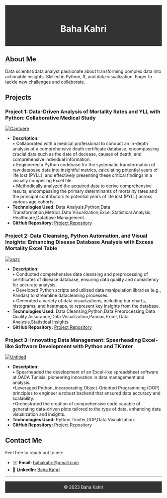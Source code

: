 <div style="background-color: #333; padding: 20px;">
    <h1 align="center" style="color: #fff;">Baha Kahri</h1>
</div>

## About Me

Data scientist/data analyst passionate about transforming complex data into actionable insights. Skilled in Python, R, and data visualization. Eager to tackle new challenges and collaborate.

## Projects

### Project 1: Data-Driven Analysis of Mortality Rates and YLL with Python: Collaborative Medical Study

<a href="https://ibb.co/f1C5Mcy"><img src="https://i.ibb.co/1v95ZSP/Captuere.png" alt="Captuere" border="0"></a> <!-- Replace with your project image URL -->
- **Description:**<br /> • Collaborated with a medical professional to conduct an in-depth analysis of a comprehensive death
certificate database, encompassing crucial data such as the date of decease, causes of death, and
comprehensive individual information.<br />
• Engineered a Python codebase for the systematic transformation of raw database data into insightful
metrics, calculating potential years of life lost (PYLL), and effectively presenting these critical findings in
a visually compelling Excel file.<br />
• Methodically analyzed the acquired data to derive comprehensive results, encompassing the primary
determinants of mortality rates and the principal contributors to potential years of life lost (PYLL) across
various age cohorts.
- **Technologies Used:** Data Analysis,Python,Data Transformation,Metrics,Data Visualization,Excel,Statistical Analysis, Healthcare,Database Management.
- **GitHub Repository:** [Project Repository](https://github.com/Bahakahri/YearsOfLifeLost)
### Project 2: Data Cleansing, Python Automation, and Visual Insights: Enhancing Disease Database Analysis with Excess Mortality Excel Table

<a href="https://ibb.co/c1wDLnk"><img src="https://i.ibb.co/vHhZYnV/aazz.png" alt="aazz" border="0"></a> <!-- Replace with your project image URL -->
- **Description:**<br />• Conducted comprehensive data cleansing and preprocessing of certificates of disease database,
ensuring data quality and consistency for accurate analysis.<br />
• Developed Python scripts and utilized data manipulation libraries (e.g., Pandas) to streamline datacleaning processes.<br />
• Generated a variety of data visualizations, including bar charts, histograms, and heatmaps, to represent
key insights from the database.<br />
- **Technologies Used:** Data Cleansing,Python,Data Preprocessing,Data Quality Assurance,Data Visualization,Pandas,Excel, Data Analysis,Statistical Insights.
- **GitHub Repository:** [Project Repository](https://github.com/Bahakahri/EMinsp)
  
### Project 3: Innovating Data Management: Spearheading Excel-like Software Development with Python and TKinter

<a href="https://ibb.co/yqXMttM"><img src="https://i.ibb.co/w4RbVVb/Untitled.png" alt="Untitled" border="0"></a> <!-- Replace with your project image URL -->
- **Description:** <br />• Spearheaded the development of an Excel-like spreadsheet software at OACA Tunisia, pioneering innovation in data management and analysis.<br />
•Leveraged Python, incorporating Object-Oriented Programming (OOP) principles to engineer a robust backend that ensured data accuracy and scalability.<br />
•Orchestrated the creation of comprehensive code capable of generating data-driven plots tailored to the type of data, enhancing data visualization and insights.<br />
- **Technologies Used:** Python,Tkinter,OOP,Data Visualization.
- **GitHub Repository:** [Project Repository](https://github.com/Bahakahri/Graphsheet)
## Contact Me

Feel free to reach out to me:

- ✉️ **Email:** [bahakahri@gmail.com](bahakahri@gmail.com)
- 💼 **LinkedIn:** [Baha Kahri](www.linkedin.com/in/baha-kahri)

---

<div align="center" style="background-color: #333; padding: 10px; color: #fff;">
    &copy; 2023 Baha Kahri
</div>
